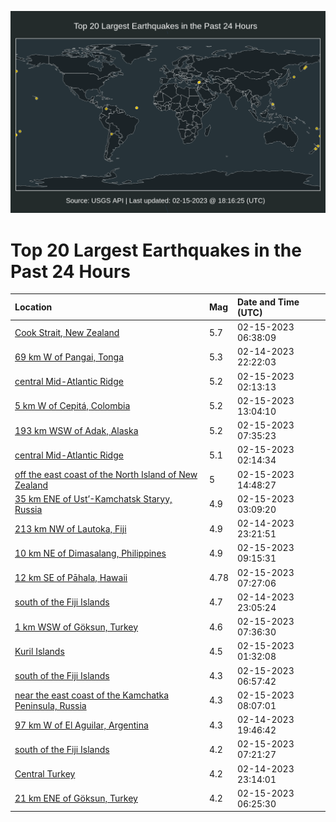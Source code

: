 ![Map](./map.png)

# Top 20 Largest Earthquakes in the Past 24 Hours

| Location | Mag | Date and Time (UTC) |
|:---|:---|:---|
| [Cook Strait, New Zealand](https://earthquake.usgs.gov/earthquakes/eventpage/us6000jp1g) | 5.7 | 02-15-2023 06:38:09 |
| [69 km W of Pangai, Tonga](https://earthquake.usgs.gov/earthquakes/eventpage/us6000jnz6) | 5.3 | 02-14-2023 22:22:03 |
| [central Mid-Atlantic Ridge](https://earthquake.usgs.gov/earthquakes/eventpage/us6000jp0q) | 5.2 | 02-15-2023 02:13:13 |
| [5 km W of Cepitá, Colombia](https://earthquake.usgs.gov/earthquakes/eventpage/us6000jp3b) | 5.2 | 02-15-2023 13:04:10 |
| [193 km WSW of Adak, Alaska](https://earthquake.usgs.gov/earthquakes/eventpage/us6000jp24) | 5.2 | 02-15-2023 07:35:23 |
| [central Mid-Atlantic Ridge](https://earthquake.usgs.gov/earthquakes/eventpage/us6000jp0r) | 5.1 | 02-15-2023 02:14:34 |
| [off the east coast of the North Island of New Zealand](https://earthquake.usgs.gov/earthquakes/eventpage/us6000jp5v) | 5 | 02-15-2023 14:48:27 |
| [35 km ENE of Ust’-Kamchatsk Staryy, Russia](https://earthquake.usgs.gov/earthquakes/eventpage/us6000jp0v) | 4.9 | 02-15-2023 03:09:20 |
| [213 km NW of Lautoka, Fiji](https://earthquake.usgs.gov/earthquakes/eventpage/us6000jnzz) | 4.9 | 02-14-2023 23:21:51 |
| [10 km NE of Dimasalang, Philippines](https://earthquake.usgs.gov/earthquakes/eventpage/us6000jp2m) | 4.9 | 02-15-2023 09:15:31 |
| [12 km SE of Pāhala, Hawaii](https://earthquake.usgs.gov/earthquakes/eventpage/hv73325052) | 4.78 | 02-15-2023 07:27:06 |
| [south of the Fiji Islands](https://earthquake.usgs.gov/earthquakes/eventpage/us6000jnzm) | 4.7 | 02-14-2023 23:05:24 |
| [1 km WSW of Göksun, Turkey](https://earthquake.usgs.gov/earthquakes/eventpage/us6000jp25) | 4.6 | 02-15-2023 07:36:30 |
| [Kuril Islands](https://earthquake.usgs.gov/earthquakes/eventpage/us6000jp0k) | 4.5 | 02-15-2023 01:32:08 |
| [south of the Fiji Islands](https://earthquake.usgs.gov/earthquakes/eventpage/us6000jp1r) | 4.3 | 02-15-2023 06:57:42 |
| [near the east coast of the Kamchatka Peninsula, Russia](https://earthquake.usgs.gov/earthquakes/eventpage/us6000jp2c) | 4.3 | 02-15-2023 08:07:01 |
| [97 km W of El Aguilar, Argentina](https://earthquake.usgs.gov/earthquakes/eventpage/us6000jnyc) | 4.3 | 02-14-2023 19:46:42 |
| [south of the Fiji Islands](https://earthquake.usgs.gov/earthquakes/eventpage/us6000jp20) | 4.2 | 02-15-2023 07:21:27 |
| [Central Turkey](https://earthquake.usgs.gov/earthquakes/eventpage/us6000jnzr) | 4.2 | 02-14-2023 23:14:01 |
| [21 km ENE of Göksun, Turkey](https://earthquake.usgs.gov/earthquakes/eventpage/us6000jp1e) | 4.2 | 02-15-2023 06:25:30 |

